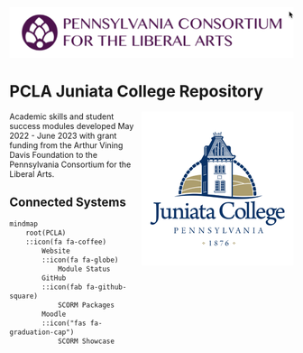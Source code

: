 ![PCLA Logo](./PCLA-logo.png)


# PCLA Juniata College Repository

<p><img src="./juniata.png" title="Juniata College Logo" align="right"/></p>

Academic skills and student success modules developed May 2022 - June 2023 with grant funding from the Arthur Vining Davis Foundation to the Pennsylvania Consortium for the Liberal Arts.

## Connected Systems

<!-- uses Font Awesome Version 5 --> 

```mermaid
mindmap
	root(PCLA)
	::icon(fa fa-coffee)
		Website 
		::icon(fa fa-globe)
			Module Status
		GitHub
		::icon(fab fa-github-square)
			SCORM Packages
		Moodle
		::icon("fas fa-graduation-cap")
			SCORM Showcase
```



